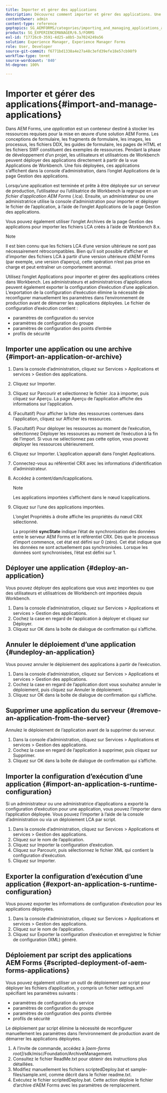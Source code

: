 ```yaml
---
title: Importer et gérer des applications
description: Découvrez comment importer et gérer des applications. Une application est un conteneur destiné à stocker les ressources requises pour la mise en œuvre d’une solution AEM Forms.
contentOwner: admin
content-type: reference
geptopics: SG_AEMFORMS/categories/importing_and_managing_applications_and_archives
products: SG_EXPERIENCEMANAGER/6.5/FORMS
exl-id: f17726c0-3591-4d25-a8b5-3a7024249a56
solution: Experience Manager, Experience Manager Forms
role: User, Developer
source-git-commit: f6771bd1338a4e27a48c3efd39efe18e57cb98f9
workflow-type: tm+mt
source-wordcount: '840'
ht-degree: 100%

---
```


# Importer et gérer des applications{#import-and-manage-applications}

Dans AEM Forms, une *application* est un conteneur destiné à stocker les ressources requises pour la mise en œuvre d’une solution AEM Forms. Les conceptions de formulaire, les fragments de formulaire, les images, les processus, les fichiers DDX, les guides de formulaire, les pages de HTML et les fichiers SWF constituent des exemples de ressources. Pendant la phase de développement d’un projet, les utilisateurs et utilisatrices de Workbench peuvent déployer des applications directement à partir de la vue Applications de Workbench. Une fois déployées, ces applications s’affichent dans la console d’administration, dans l’onglet Applications de la page Gestion des applications.

Lorsqu’une application est terminée et prête à être déployée sur un serveur de production, l’utilisateur ou l’utilisatrice de Workbench la regroupe en un *fichier d’application AEM Forms* (.lca). Ensuite, un administrateur ou une administratrice utilise la console d’administration pour importer et déployer le fichier de l’application, à l’aide de l’onglet Applications de la page Gestion des applications.

Vous pouvez également utiliser l’onglet Archives de la page Gestion des applications pour importer les fichiers LCA créés à l’aide de Workbench 8.x.

>[!NOTE]
>
>Il est bien connu que les fichiers LCA d’une version ultérieure ne sont pas nécessairement rétrocompatibles. Bien qu’il soit possible d’afficher et d’importer des fichiers LCA à partir d’une version ultérieure d’AEM Forms (par exemple, une version d’aperçu), cette opération n’est pas prise en charge et peut entraîner un comportement anormal.

Utilisez l’onglet Applications pour importer et gérer des applications créées dans Workbench. Les administrateurs et administratrices d’applications peuvent également exporter la configuration d’exécution d’une application. L’exportation de la configuration d’exécution élimine la nécessité de reconfigurer manuellement les paramètres dans l’environnement de production avant de démarrer les applications déployées. Le fichier de configuration d’exécution contient :

* paramètres de configuration du service
* paramètres de configuration du groupe
* paramètres de configuration des points d’entrée
* profils de sécurité

## Importer une application ou une archive {#import-an-application-or-archive}

1. Dans la console d’administration, cliquez sur Services > Applications et services > Gestion des applications.
1. Cliquez sur Importer.
1. Cliquez sur Parcourir et sélectionnez le fichier .lca à importer, puis cliquez sur Aperçu. La page Aperçu de l’application affiche des informations sur l’application.
1. (Facultatif) Pour afficher la liste des ressources contenues dans l’application, cliquez sur Afficher les ressources.
1. (Facultatif) Pour déployer les ressources au moment de l’exécution, sélectionnez Déployer les ressources au moment de l’exécution à la fin de l’import. Si vous ne sélectionnez pas cette option, vous pouvez déployer les ressources ultérieurement.
1. Cliquez sur Importer. L’application apparaît dans l’onglet Applications.
1. Connectez-vous au référentiel CRX avec les informations d’identification d’administrateur.
1. Accédez à content/dam/lcapplications.

   >[!NOTE]
   >
   >Les applications importées s’affichent dans le nœud lcapplications.

1. Cliquez sur l’une des applications importées.

   L’onglet Propriétés à droite affiche les propriétés du nœud CRX sélectionné.

   La propriété **syncState** indique l’état de synchronisation des données entre le serveur AEM Forms et le référentiel CRX. Dès que le processus d’import commence, cet état est défini sur 0 (zéro). Cet état indique que les données ne sont actuellement pas synchronisées. Lorsque les données sont synchronisées, l’état est défini sur 1.

## Déployer une application {#deploy-an-application}

Vous pouvez déployer des applications que vous avez importées ou que des utilisateurs et utilisatrices de Workbench ont importées depuis Workbench.

1. Dans la console d’administration, cliquez sur Services > Applications et services > Gestion des applications.
1. Cochez la case en regard de l’application à déployer et cliquez sur Déployer.
1. Cliquez sur OK dans la boîte de dialogue de confirmation qui s’affiche.

## Annuler le déploiement d’une application {#undeploy-an-application}

Vous pouvez annuler le déploiement des applications à partir de l’exécution.

1. Dans la console d’administration, cliquez sur Services > Applications et services > Gestion des applications.
1. Cochez la case en regard de l’application dont vous souhaitez annuler le déploiement, puis cliquez sur Annuler le déploiement.
1. Cliquez sur OK dans la boîte de dialogue de confirmation qui s’affiche.

## Supprimer une application du serveur {#remove-an-application-from-the-server}

Annulez le déploiement de l’application avant de la supprimer du serveur.

1. Dans la console d’administration, cliquez sur Services > Applications et services > Gestion des applications.
1. Cochez la case en regard de l’application à supprimer, puis cliquez sur Supprimer.
1. Cliquez sur OK dans la boîte de dialogue de confirmation qui s’affiche.

## Importer la configuration d’exécution d’une application {#import-an-application-s-runtime-configuration}

Si un administrateur ou une administratrice d’applications a exporté la configuration d’exécution pour une application, vous pouvez l’importer dans l’application déployée. Vous pouvez l’importer à l’aide de la console d’administration ou via un déploiement LCA par script.

1. Dans la console d’administration, cliquez sur Services > Applications et services > Gestion des applications.
1. Cliquez sur le nom de l’application.
1. Cliquez sur Importer la configuration d’exécution.
1. Cliquez sur Parcourir, puis sélectionnez le fichier XML qui contient la configuration d’exécution.
1. Cliquez sur Importer.

## Exporter la configuration d’exécution d’une application {#export-an-application-s-runtime-configuration}

Vous pouvez exporter les informations de configuration d’exécution pour les applications déployées.

1. Dans la console d’administration, cliquez sur Services > Applications et services > Gestion des applications.
1. Cliquez sur le nom de l’application.
1. Cliquez sur Exporter la configuration d’exécution et enregistrez le fichier de configuration (XML) généré.

## Déploiement par script des applications AEM Forms {#scripted-deployment-of-aem-forms-applications}

Vous pouvez également utiliser un outil de déploiement par script pour déployer les fichiers d’application, y compris un fichier settings.xml spécifiant les paramètres suivants :

* paramètres de configuration du service
* paramètres de configuration du groupe
* paramètres de configuration des points d’entrée
* profils de sécurité

Le déploiement par script élimine la nécessité de reconfigurer manuellement les paramètres dans l’environnement de production avant de démarrer les applications déployées.

1. A l’invite de commande, accédez à *[aem-forms root]*/sdk/misc/Foundation/ArchiveManagement.
1. Consultez le fichier ReadMe.txt pour obtenir des instructions plus détaillées.
1. Modifiez manuellement les fichiers scriptedDeploy.bat et sample-files/sample.xml, comme décrit dans le fichier readme.txt.
1. Exécutez le fichier scriptedDeploy.bat. Cette action déploie le fichier d’archive d’AEM Forms avec les paramètres de remplacement.
